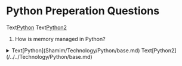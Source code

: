 # Python Preperation Questions

Text[Python](Shamim/Technology/Python/base.md)
Text[Python2](../../Technology/Python/base.md)

1. How is memory managed in Python? 
<details><summary>Text[Python](Shamim/Technology/Python/base.md)
  Text[Python2](/../../Technology/Python/base.md)</summary>
  Text[Python](Shamim/Technology/Python/base.md)
  Text[Python2](/../../Technology/Python/base.md)
Memory management in Python is handled by the Python Memory Manager. The memory allocated by the manager is in form of a private heap space dedicated to Python. All Python objects are stored in this heap and being private, it is inaccessible to the programmer. Though, python does provide some core API functions to work upon the private heap space.
Additionally, Python has an in-built garbage collection to recycle the unused memory for the private heap space.
</details>
